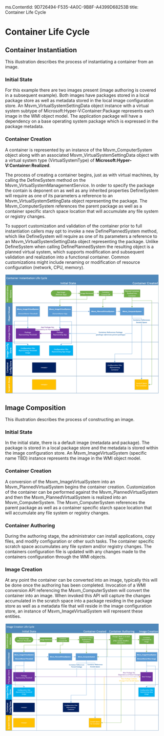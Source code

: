 ms.ContentId: 9D726494-F535-4A0C-9B8F-A4399D68253B
title: Container Life Cycle

# Container Life Cycle #

## Container Instantiation ##
This illustration describes the process of instantiating a container from an image.

### Initial State ###
For this example there are two images present (image authoring is covered in a subsequent example).  Both images have packages stored in a local package store as well as metadata stored in the local image configuration store.  An Msvm_VirtualSystemSettingData object instance with a virtual system subtype of Microsoft:Hyper-V:Container:Package represents each image in the WMI object model.  The application package will have a dependency on a base operating system package which is expressed in the package metadata. 

### Container Creation ###
A container is represented by an instance of the Msvm_ComputerSystem object along with an associated Msvm_VirtualSystemSettingData object with a virtual system type (VirtualSystemType) of **Microsoft:Hyper-V:Container:Realized**.

The process of creating a container begins, just as with virtual machines, by calling the DefineSystem method on the Msvm_VirtualSystemManagementService.  In order to specify the package the contain is deponent on as well as any inherited properties DefineSystem will require as one of its parameters a reference to an Msvm_VirtualSystemSettingData object representing the package.   The Msvm_ComputerSystem references the parent package as well as a container specific starch space location that will accumulate any file system or registry changes.

To support customization and validation of the container prior to full instantiation callers may opt to invoke a new DefinePlannedSystem method, which like DefineSystem will require as one of its parameters a reference to an Msvm_VirtualSystemSettingData object representing the package.  Unlike DefineSystem when calling DefinePlannedSystem the resulting object is a planned virtual system, which supports modification and subsequent validation and realization into a functional container.  Common customizations might include renaming or modification of resource configuration (network, CPU, memory).

![](media\ContainerCreationLifeCycle.png)

## Image Composition ###
This illustration describes the process of constructing an image. 
 
### Initial State ###
In the initial state, there is a default image (metadata and package).  The package is stored in a local package store and the metadata is stored within the image configuration store.  An Msvm_ImageVirtualSystem (specific name TBD) instance represents the image in the WMI object model.  

### Container Creation ###
A conversion of the Msvm_ImageVirtualSystem into an Msvm_PlannedVirtualSystem begins the container creation.  Customization of the container can be performed against the Msvm_PlannedVirtualSystem and then the Msvm_PlannedVirtualSystem is realized into an Msvm_ComputerSystem.  The Msvm_ComputerSystem references the parent package as well as a container specific starch space location that will accumulate any file system or registry changes. 

### Container Authoring ###
During the authoring stage, the administrator can install applications, copy files, and modify configuration or other such tasks.  The container specific scratch space accumulates any file system and/or registry changes.  The containers configuration file is updated with any changes made to the containers configuration through the WMI objects.

### Image Creation ###
At any point the container can be converted into an image, typically this will be done once the authoring has been completed.  Invocation of a WMI conversion API referencing the Msvm_ComputerSystem will convert the container into an image.  When invoked this API will capture the changes accumulated in the scratch space into a package residing in the package store as well as a metadata file that will reside in the image configuration store, an instance of Msvm_ImageVirtualSystem will represent these entities.  

![](media\ImageCreationLifeCycle.png)



